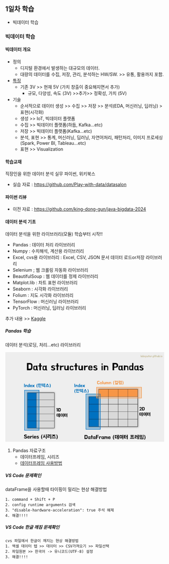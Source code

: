 ## 1일차 학습
- 빅데이터 학습

### 빅데이터 학습

#### 빅데이터 개요
- 정의
    - 디지털 환경에서 발생하는 대규모의 데이터.
    - 대량의 데이터를 수집, 저장, 관리, 분석하는 HW/SW. >> 유통, 활용까지 포함.
- [특징](https://velog.io/@garam/DE-%EB%B9%85%EB%8D%B0%EC%9D%B4%ED%84%B0%EC%9D%98-%ED%8A%B9%EC%A7%953V-5V-7V)
    - 기존 3V >> 현재 5V (가치 창출이 중요해지면서 추가)
        - 규모, 다양성, 속도 (3V) >>추가>>  정확성, 가치 (5V)
- 기술
    - 순서적으로 데이터 생성 >> 수집 >> 저장 >> 분석(EDA, 머신러닝, 딥러닝) > 표현(시각화)
    - 생성 >> IoT, 빅데이터 플랫폼
    - 수집 >> 빅데이터 플랫폼(하둡, Kafka...etc)
    - 저장 >> 빅데이터 플랫폼(Kafka...etc)
    - 분석, 표현 >> 통계, 머신러닝, 딥러닝, 자연어처리, 패턴처리, 이미지 프로세싱(Spark, Power BI, Tableau...etc)
    - 표현 >> Visualization

#### 학습교재
직장인을 위한 데이터 분석 실무 파이썬, 위키북스

- 실습 자료 : https://github.com/Play-with-data/datasalon

#### 파이썬 리뷰
- 이전 자료 : https://github.com/king-dong-gun/java-bigdata-2024

#### 데이터 분석 기초
데이터 분석을 위한 라이브러리(모듈) 학습부터 시작!!
- Pandas : 데이터 처리 라이브러리
- Numpy : 수치해석, 계산용 라이브러리
- Excel, cvs용 라이브러리 : Excel, CSV, JSON 문서 데이터 로드or저장 라이브러리
- Selenium ; 웹 크롤링 자동화 라이브러리
- BeautifulSoup : 웹 데이터를 정제 라이브러리
- Matplot.lib : 차트 표현 라이브러리
- Seaborn : 시각화 라이브러리 
- Folium : 지도 시각화 라이브러리
- TensorFlow : 머신러닝 라이브러리
- PyTorch : 머신러닝, 딥러닝 라이브러리

추가 내용 >> [Kaggle](https://www.kaggle.com/)

##### Pandas 학습
데이터 분석(로딩, 처리...etc) 라이브러리


![자료구조](images/dataPandas.png)


1. Pandas 자료구조
    - 데이터프레임, 시리즈
    - [데이터프레임 사용방법](day01/data01_pandas.basic.ipynb)

##### VS Code 문제확인
dataFrame을 사용할때 타이핑이 밀리는 현상 해결방법
```shell
1. command + Shift + P
2. config runtime arguments 검색
3. "disable-hardware-acceleration": true 주석 해제
4. 해결!!!!
```

##### VS Code 한글 깨짐 문제확인
```shell
cvs 파일에서 한글이 깨지는 현상 해결방법
1. 엑셀 데이터 텝 >> 데이터 >> CSV가져오기 >> 파일선택
2. 파일원본 >> 한국어 -> 유니코드(UTF-8) 설정
3. 해결!!!!
```